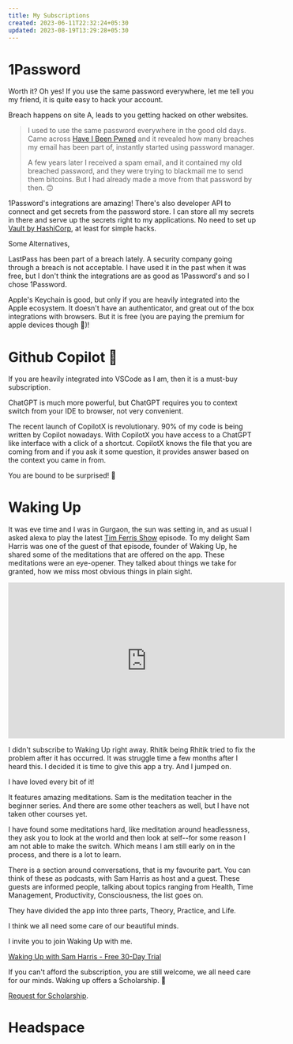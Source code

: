 ```yaml
---
title: My Subscriptions
created: 2023-06-11T22:32:24+05:30
updated: 2023-08-19T13:29:28+05:30
---
```

# 1Password

Worth it? Oh yes! If you use the same password everywhere, let me tell you my friend, it is quite easy to hack your account.

Breach happens on site A, leads to you getting hacked on other websites.

> I used to use the same password everywhere in the good old days. Came across [Have I Been Pwned](https://haveibeenpwned.com/)  and it revealed how many breaches my email has been part of, instantly started using password manager.
> 
> A few years later I received a spam email, and it contained my old breached password, and they were trying to blackmail me to send them bitcoins. But I had already made a move from that password by then. 🙃

1Password's integrations are amazing! There's also developer API to connect and get secrets from the password store. I can store all my secrets in there and serve up the secrets right to my applications. No need to set up [Vault by HashiCorp](https://www.vaultproject.io/), at least for simple hacks.

Some Alternatives,

LastPass has been part of a breach lately. A security company going through a breach is not acceptable. I have used it in the past when it was free, but I don't think the integrations are as good as 1Password's and so I chose 1Password.

Apple's Keychain is good, but only if you are heavily integrated into the Apple ecosystem. It doesn't have an authenticator, and great out of the box integrations with browsers. But it is free (you are paying the premium for apple devices though 🤫)!

# Github Copilot 🦾

If you are heavily integrated into VSCode as I am, then it is a must-buy subscription.

ChatGPT is much more powerful, but ChatGPT requires you to context switch from your IDE to browser, not very convenient. 

The recent launch of CopilotX is revolutionary. 90% of my code is being written by Copilot nowadays. With CopilotX you have access to a ChatGPT like interface with a click of a shortcut. CopilotX knows the file that you are coming from and if you ask it some question, it provides answer based on the context you came in from.

You are bound to be surprised! 🤯

# Waking Up

It was eve time and I was in Gurgaon, the sun was setting in, and as usual I asked alexa to play the latest [Tim Ferris Show]() episode. To my delight Sam Harris was one of the guest of that episode, founder of Waking Up, he shared some of the meditations that are offered on the app. These meditations were an eye-opener. They talked about things we take for granted, how we miss most obvious things in plain sight.


<iframe width="560" height="315" src="https://www.youtube.com/embed/hNcZ-qiy6yc?start=610" title="YouTube video player" frameborder="0" allow="accelerometer; autoplay; clipboard-write; encrypted-media; gyroscope; picture-in-picture; web-share" allowfullscreen></iframe>

I didn't subscribe to Waking Up right away. Rhitik being Rhitik tried to fix the problem after it has occurred. It was struggle time a few months after I heard this. I decided it is time to give this app a try. And I jumped on.

I have loved every bit of it!

It features amazing meditations. Sam is the meditation teacher in the beginner series. And there are some other teachers as well, but I have not taken other courses yet.

I have found some meditations hard, like meditation around headlessness, they ask you to look at the world and then look at self--for some reason I am not able to make the switch. Which means I am still early on in the process, and there is a lot to learn.

There is a section around conversations, that is my favourite part. You can think of these as podcasts, with Sam Harris as host and a guest. These guests are informed people, talking about topics ranging from Health, Time Management, Productivity, Consciousness, the list goes on.

They have divided the app into three parts, Theory, Practice, and Life.

I think we all need some care of our beautiful minds.

I invite you to join Waking Up with me.

[Waking Up with Sam Harris - Free 30-Day Trial](https://dynamic.wakingup.com/shareOpenAccess/SC07A7834)

If you can't afford the subscription, you are still welcome, we all need care for our minds. Waking up offers a Scholarship. 💞

[Request for Scholarship](https://app.wakingup.com/scholarship).

# Headspace
